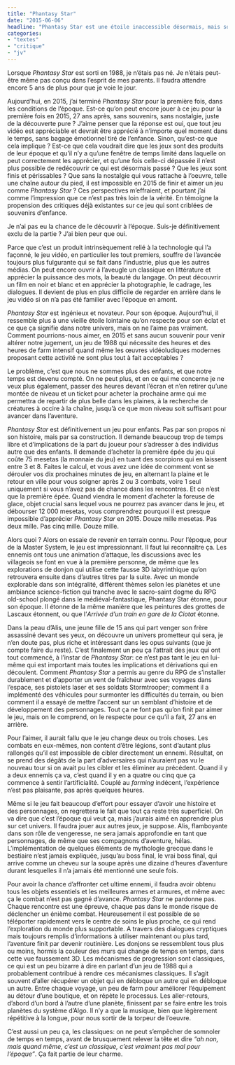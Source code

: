 ```yaml
---
title: "Phantasy Star"
date: "2015-06-06"
headline: "Phantasy Star est une étoile inaccessible désormais, mais son éclat nous parvient toujours."
categories: 
- "textes"
- "critique"
- "jv"
---
```


<script>
  import AlerteVieux from '$lib/components/AlerteVieux.svelte'
</script>

<AlerteVieux/>

Lorsque _Phantasy Star_ est sorti en 1988, je n’étais pas né. Je n’étais peut-être même pas conçu dans l’esprit de mes parents. Il faudra attendre encore 5 ans de plus pour que je voie le jour.

Aujourd’hui, en 2015, j’ai terminé _Phantasy Star_ pour la première fois, dans les conditions de l’époque. Est-ce qu’on peut encore jouer à ce jeu pour la première fois en 2015, 27 ans après, sans souvenirs, sans nostalgie, juste de la découverte pure ? J’aime penser que la réponse est oui, que tout jeu vidéo est appréciable et devrait être apprécié à n’importe quel moment dans le temps, sans bagage émotionnel tiré de l’enfance. Sinon, qu’est-ce que cela implique ? Est-ce que cela voudrait dire que les jeux sont des produits de leur époque et qu’il n’y a qu’une fenêtre de temps limité dans laquelle on peut correctement les apprécier, et qu’une fois celle-ci dépassée il n’est plus possible de redécouvrir ce qui est désormais passé ? Que les jeux sont finis et périssables ? Que sans la nostalgie qui vous rattache à l’oeuvre, telle une chaîne autour du pied, il est impossible en 2015 de finir et aimer un jeu comme _Phantasy Star_ ? Ces perspectives m’effraient, et pourtant j’ai comme l’impression que ce n’est pas très loin de la vérité. En témoigne la propension des critiques déjà existantes sur ce jeu qui sont criblées de souvenirs d’enfance.

Je n’ai pas eu la chance de le découvrir à l’époque. Suis-je définitivement exclu de la partie ? J’ai bien peur que oui.

Parce que c’est un produit intrinsèquement relié à la technologie qui l’a façonné, le jeu vidéo, en particulier les tout premiers, souffre de l’avancée toujours plus fulgurante qui se fait dans l’industrie, plus que les autres médias. On peut encore ouvrir à l’aveugle un classique en littérature et apprécier la puissance des mots, la beauté du langage. On peut découvrir un film en noir et blanc et en apprécier la photographie, le cadrage, les dialogues. Il devient de plus en plus difficile de regarder en arrière dans le jeu vidéo si on n’a pas été familier avec l’époque en amont.

_Phantasy Star_ est ingénieux et novateur. Pour son époque. Aujourd’hui, il ressemble plus à une vieille étoile lointaine qu’on respecte pour son éclat et ce que ça signifie dans notre univers, mais on ne l’aime pas vraiment. Comment pourrions-nous aimer, en 2015 et sans aucun souvenir pour venir altérer notre jugement, un jeu de 1988 qui nécessite des heures et des heures de farm intensif quand même les œuvres vidéoludiques modernes proposant cette activité ne sont plus tout à fait acceptables ?

Le problème, c’est que nous ne sommes plus des enfants, et que notre temps est devenu compté. On ne peut plus, et en ce qui me concerne je ne veux plus également, passer des heures devant l’écran et n’en retirer qu’une montée de niveau et un ticket pour acheter la prochaine arme qui me permettra de repartir de plus belle dans les plaines, à la recherche de créatures à occire à la chaîne, jusqu’à ce que mon niveau soit suffisant pour avancer dans l’aventure.

_Phantasy Star_ est définitivement un jeu pour enfants. Pas par son propos ni son histoire, mais par sa construction. Il demande beaucoup trop de temps libre et d’implications de la part du joueur pour s’adresser à des individus autre que des enfants. Il demande d’acheter la première épée du jeu qui coûte 75 mesetas (la monnaie du jeu) en tuant des scorpions qui en laissent entre 3 et 8. Faites le calcul, et vous avez une idée de comment vont se dérouler vos dix prochaines minutes de jeu, en alternant la plaine et le retour en ville pour vous soigner après 2 ou 3 combats, voire 1 seul uniquement si vous n’avez pas de chance dans les rencontres. Et ce n’est que la première épée. Quand viendra le moment d’acheter la foreuse de glace, objet crucial sans lequel vous ne pourrez pas avancer dans le jeu, et débourser 12 000 mesetas, vous comprendrez pourquoi il est presque impossible d’apprécier _Phantasy Star_ en 2015. Douze mille mesetas. Pas deux mille. Pas cinq mille. Douze mille.

Alors quoi ? Alors on essaie de revenir en terrain connu. Pour l’époque, pour de la Master System, le jeu est impressionnant. Il faut lui reconnaître ça. Les ennemis ont tous une animation d’attaque, les discussions avec les villageois se font en vue à la première personne, de même que les explorations de donjon qui utilise cette fausse 3D labyrinthique qu’on retrouvera ensuite dans d’autres titres par la suite. Avec un monde explorable dans son intégralité, différent thèmes selon les planètes et une ambiance science-fiction qui tranche avec le sacro-saint dogme du RPG old-school plongé dans le médiéval-fantastique, Phantasy Star étonne, pour son époque. Il étonne de la même manière que les peintures des grottes de Lascaux étonnent, ou que l’_Arrivée d’un train en gare de la Ciotat_ étonne.

Dans la peau d’Alis, une jeune fille de 15 ans qui part venger son frère assassiné devant ses yeux, on découvre un univers prometteur qui sera, je n’en doute pas, plus riche et intéressant dans les opus suivants (que je compte faire du reste). C’est finalement un peu ça l’attrait des jeux qui ont tout commencé, à l’instar de _Phantasy Star_: ce n’est pas tant le jeu en lui-même qui est important mais toutes les implications et dérivations qui en découlent. Comment _Phantasy Star_ a permis au genre du RPG de s’installer durablement et d’apporter un vent de fraîcheur avec ses voyages dans l’espace, ses pistolets laser et ses soldats Stormtrooper; comment il a implémenté des véhicules pour surmonter les difficultés du terrain, ou bien comment il a essayé de mettre l’accent sur un semblant d’histoire et de développement des personnages. Tout ça ne font pas qu’on finit par aimer le jeu, mais on le comprend, on le respecte pour ce qu’il a fait, 27 ans en arrière.

Pour l’aimer, il aurait fallu que le jeu change deux ou trois choses. Les combats en eux-mêmes, non content d’être légions, sont d’autant plus rallongés qu’il est impossible de cibler directement un ennemi. Résultat, on se prend des dégâts de la part d’adversaires qui n’auraient pas vu le nouveau tour si on avait pu les cibler et les éliminer au précédent. Quand il y a deux ennemis ça va, c’est quand il y en a quatre ou cinq que ça commence à sentir l’artificialité. Couplé au _farming_ indécent, l’expérience n’est pas plaisante, pas après quelques heures.

Même si le jeu fait beaucoup d’effort pour essayer d’avoir une histoire et des personnages, on regrettera le fait que tout ça reste très superficiel. On va dire que c’est l’époque qui veut ça, mais j’aurais aimé en apprendre plus sur cet univers. Il faudra jouer aux autres jeux, je suppose. Alis, flamboyante dans son rôle de vengeresse, ne sera jamais approfondie en tant que personnages, de même que ses compagnons d’aventure, hélas. L’implémentation de quelques éléments de mythologie grecque dans le bestiaire n’est jamais expliquée, jusqu’au boss final, le vrai boss final, qui arrive comme un cheveu sur la soupe après une dizaine d’heures d’aventure durant lesquelles il n’a jamais été mentionné une seule fois.

Pour avoir la chance d’affronter cet ultime ennemi, il faudra avoir obtenu tous les objets essentiels et les meilleures armes et armures, et même avec ça le combat n’est pas gagné d’avance. _Phantasy Star_ ne pardonne pas. Chaque rencontre est une épreuve, chaque pas dans le monde risque de déclencher un énième combat. Heureusement il est possible de se téléporter rapidement vers le centre de soins le plus proche, ce qui rend l’exploration du monde plus supportable. A travers des dialogues cryptiques mais toujours remplis d’informations à utiliser maintenant ou plus tard, l’aventure finit par devenir routinière. Les donjons se ressemblent tous plus ou moins, hormis la couleur des murs qui change de temps en temps, dans cette vue faussement 3D. Les mécanismes de progression sont classiques, ce qui est un peu bizarre à dire en parlant d’un jeu de 1988 qui a probablement contribué à rendre ces mécanismes classiques. Il s’agit souvent d’aller récupérer un objet qui en débloque un autre qui en débloque un autre. Entre chaque voyage, un peu de farm pour améliorer l’équipement au détour d’une boutique, et on répète le processus. Les aller-retours, d’abord d’un bord à l’autre d’une planète, finissent par se faire entre les trois planètes du système d’Algo. Il n’y a que la musique, bien que légèrement répétitive à la longue, pour nous sortir de la torpeur de l’oeuvre.

C’est aussi un peu ça, les classiques: on ne peut s’empêcher de somnoler de temps en temps, avant de brusquement relever la tête et dire _“ah non, mais quand même, c’est un classique, c’est vraiment pas mal pour l’époque”_. Ça fait partie de leur charme.